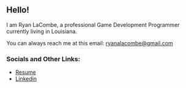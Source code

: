 ## Hello! 
I am Ryan LaCombe, a professional Game Development Programmer currently living in Louisiana.

You can always reach me at this email: ryanalacombe@gmail.com

### Socials and Other Links:

* [Resume]()
* [Linkedin](https://www.linkedin.com/in/ryan-lacombe/)

<!--
**ryanlacombe/ryanlacombe** is a ✨ _special_ ✨ repository because its `README.md` (this file) appears on your GitHub profile.

Here are some ideas to get you started:

- 🔭 I’m currently working on ...
- 🌱 I’m currently learning ...
- 👯 I’m looking to collaborate on ...
- 🤔 I’m looking for help with ...
- 💬 Ask me about ...
- 📫 How to reach me: ...
- 😄 Pronouns: ...
- ⚡ Fun fact: ...
-->
